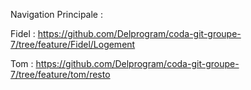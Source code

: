 Navigation Principale :

Fidel : https://github.com/Delprogram/coda-git-groupe-7/tree/feature/Fidel/Logement 


Tom : https://github.com/Delprogram/coda-git-groupe-7/tree/feature/tom/resto